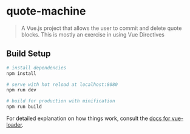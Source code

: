# quote-machine

> A Vue.js project that allows the user to commit and delete quote blocks. This is mostly an exercise in using Vue Directives

## Build Setup

``` bash
# install dependencies
npm install

# serve with hot reload at localhost:8080
npm run dev

# build for production with minification
npm run build
```

For detailed explanation on how things work, consult the [docs for vue-loader](http://vuejs.github.io/vue-loader).
